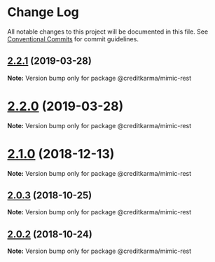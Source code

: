 # Change Log

All notable changes to this project will be documented in this file.
See [Conventional Commits](https://conventionalcommits.org) for commit guidelines.

## [2.2.1](https://github.com/creditkarma/Mimic/tree/master/packages/mimic-rest/compare/v2.2.0...v2.2.1) (2019-03-28)

**Note:** Version bump only for package @creditkarma/mimic-rest





<a name="2.2.0"></a>
# [2.2.0](https://github.com/creditkarma/Mimic/tree/master/packages/mimic-rest/compare/v2.1.0...v2.2.0) (2019-03-28)

**Note:** Version bump only for package @creditkarma/mimic-rest





<a name="2.1.0"></a>
# [2.1.0](https://github.com/creditkarma/Mimic/tree/master/packages/mimic-rest/compare/v2.0.3...v2.1.0) (2018-12-13)

**Note:** Version bump only for package @creditkarma/mimic-rest





<a name="2.0.3"></a>
## [2.0.3](https://github.com/creditkarma/Mimic/tree/master/packages/mimic-rest/compare/v2.0.2...v2.0.3) (2018-10-25)

**Note:** Version bump only for package @creditkarma/mimic-rest





<a name="2.0.2"></a>
## [2.0.2](https://github.com/creditkarma/Mimic/tree/master/packages/mimic-rest/compare/v2.0.0...v2.0.2) (2018-10-24)

**Note:** Version bump only for package @creditkarma/mimic-rest
